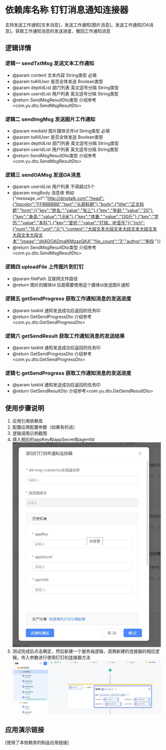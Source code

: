 # 依赖库名称 钉钉消息通知连接器
支持发送工作通知[文本消息]，发送工作通知[图片消息]，发送工作通知[OA消息]，获取工作通知消息的发送进度，撤回工作通知消息

## 逻辑详情

### 逻辑一 sendTxtMsg 发送文本工作通知

* @param content    文本内容 String类型 必填
* @param toAllUser  是否全体发送 Boolean类型
* @param deptIdList 部门列表 英文逗号分隔 String类型
* @param useridList 用户列表 英文逗号分隔 String类型
* @return SendMsgResultDto类型 介绍参考<com.yu.dto.SendMsgResultDto>

### 逻辑二 sendImgMsg 发送图片工作通知

* @param mediaId    图片媒体文件id String类型 必填
* @param toAllUser  是否全体发送 Boolean类型
* @param deptIdList 部门列表 英文逗号分隔 String类型
* @param useridList 用户列表 英文逗号分隔 String类型
* @return SendMsgResultDto类型 介绍参考<com.yu.dto.SendMsgResultDto>

### 逻辑三 sendOAMsg 发送OA消息
* @param useridList 用户列表 不得超过5个
* @param msgBody    消息体 例如 {"message_url":"http://dingtalk.com","head":{"bgcolor":"FFBBBBBB","text":"头部标题"},"body":{"title":"正文标题","form":[{"key":"姓名:","value":"张三"},{"key":"年龄:","value":"20"},{"key":"身高:","value":"1.8米"},{"key":"体重:","value":"130斤"},{"key":"学历:","value":"本科"},{"key":"爱好:","value":"打球、听音乐"}],"rich":{"num":"15.6","unit":"元"},"content":"大段文本大段文本大段文本大段文本大段文本大段文本","image":"@lADOADmaWMzazQKA","file_count":"3","author":"李四 "}}
* @return SendMsgResultDto类型 介绍参考<com.yu.dto.SendMsgResultDto>

### 逻辑四 uploadFile 上传图片到钉钉
* @param filePath 互联网文件路径
* @return 图片的媒体id 后面需要使用这个媒体id发送图片通知

### 逻辑五 getSendProgress 获取工作通知消息的发送进度
* @param taskId 通知发送成功后返回的任务ID
* @return GetSendProgressDto 介绍参考<com.yu.dto.GetSendProgressDto>

### 逻辑六 getSendResult 获取工作通知消息的发送结果
* @param taskId 通知发送成功后返回的任务ID
* @return GetSendProgressDto 介绍参考<com.yu.dto.GetSendProgressDto>

### 逻辑七 getSendProgress 获取工作通知消息的发送进度
* @param taskId 通知发送成功后返回的任务ID
* @return GetSendResultDto 介绍参考<com.yu.dto.GetSendResultDto>

## 使用步骤说明

1.  应用引用依赖库
2.  配置应用配置参数（如果有的话）
3.  逻辑调用示例截图
4.  填入相应的appKey和appSecret和agentId
![img.png](img.png)
5. 测试完成后点击确定，然后新建一个服务端逻辑，调用新建的连接器的相应逻辑，传入参数进行使用钉钉的连接器方法
![img_1.png](img_1.png)
## 应用演示链接

[使用了本依赖库的制品应用链接]
